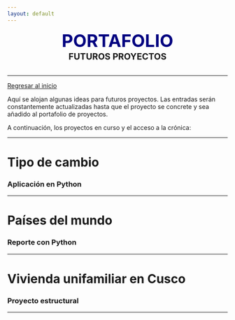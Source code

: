 ```yaml
---
layout: default
---
```


<center><span style="font-size: 40px; color: #000080;"><b>PORTAFOLIO</b></span></center>
<center><span style="font-size: 20px;"><b>FUTUROS PROYECTOS</b></span></center><br>

***

[Regresar al inicio](./index.html)

Aquí se alojan algunas ideas para futuros proyectos. Las entradas serán constantemente actualizadas hasta que el proyecto se concrete y sea añadido al portafolio de proyectos.

A continuación, los proyectos en curso y el acceso a la crónica:

***

# Tipo de cambio
### Aplicación en Python

***

# Países del mundo
### Reporte con Python

***

# Vivienda unifamiliar en Cusco
### Proyecto estructural

***